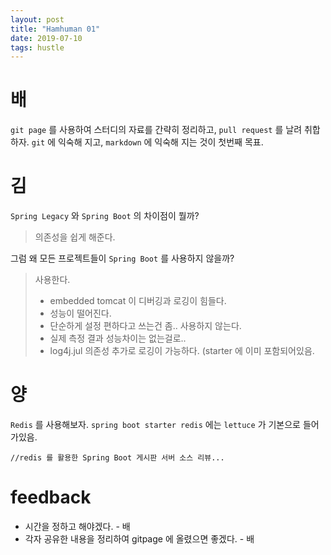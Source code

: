 ```yaml
---
layout: post
title: "Hamhuman 01"
date: 2019-07-10
tags: hustle
---
```

# 배
`git page` 를 사용하여 스터디의 자료를 간략히 정리하고,
`pull request` 를 날려 취합하자. `git` 에 익숙해 지고,
`markdown` 에 익숙해 지는 것이 첫번째 목표.

# 김
`Spring Legacy` 와 `Spring Boot` 의 차이점이 뭘까?
> 의존성을 쉽게 해준다.

그럼 왜 모든 프로젝트들이 `Spring Boot` 를 사용하지 않을까?
> 사용한다.
> - embedded tomcat 이 디버깅과 로깅이 힘들다.
> - 성능이 떨어진다.
> - 단순하게 설정 편하다고 쓰는건 좀..
> 사용하지 않는다.
> - 실제 측정 결과 성능차이는 없는걸로..
> - log4j.jul 의존성 추가로 로깅이 가능하다. (starter 에 이미 포함되어있음.

# 양
`Redis` 를 사용해보자.
`spring boot starter redis` 에는 `lettuce` 가 기본으로 들어가있음.
```
//redis 를 활용한 Spring Boot 게시판 서버 소스 리뷰...
```

# feedback
- 시간을 정하고 해야겠다. - 배
- 각자 공유한 내용을 정리하여 gitpage 에 올렸으면 좋겠다. - 배
